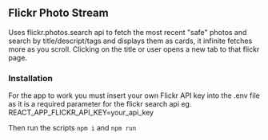 ## Flickr Photo Stream

Uses flickr.photos.search api to fetch the most recent "safe" photos and search by title/descript/tags and displays them as cards, it infinite fetches more as you scroll. Clicking on the title or user opens a new tab to that flickr page.

### Installation

For the app to work you must insert your own Flickr API key into the .env file as it is a required parameter for the flickr search api eg. REACT_APP_FLICKR_API_KEY=your_api_key

Then run the scripts `npm i` and `npm run`
